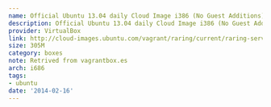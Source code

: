 ```yaml
---
name: Official Ubuntu 13.04 daily Cloud Image i386 (No Guest Additions)
description: Official Ubuntu 13.04 daily Cloud Image i386 (No Guest Additions)
provider: VirtualBox
link: http://cloud-images.ubuntu.com/vagrant/raring/current/raring-server-cloudimg-i386-vagrant-disk1.box
size: 305M
category: boxes
note: Retrived from vagrantbox.es
arch: i686
tags:
- ubuntu
date: '2014-02-16'
---
```


